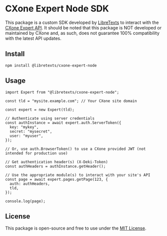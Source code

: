 # CXone Expert Node SDK
This package is a custom SDK developed by [LibreTexts](https://libretexts.org) to interact with the [CXone Expert API](https://expert-help.nice.com/Integrations_and_Extending_Content/API). It should be noted that this package is NOT developed or maintained by CXone and, as such, does not guarantee 100% compatibility with the latest API updates.

## Install

```
npm install @libretexts/cxone-expert-node
```

## Usage
```
import Expert from "@libretexts/cxone-expert-node";

const tld = "mysite.example.com"; // Your CXone site domain

const expert = new Expert(tld);

// Authenticate using server credentials
const authInstance = await expert.auth.ServerToken({
  key: "mykey",
  secret: "mysecret",
  user: "myuser",
});

// Or, use auth.BrowserToken() to use a CXone provided JWT (not intended for production use)

// Get authentication header(s) (X-Deki-Token)
const authHeaders = authInstance.getHeader();

// Use the appropriate module(s) to interact with your site's API
const page = await expert.pages.getPage(123, {
  auth: authHeaders,
  tld,
});

console.log(page);
```

## License
This package is open-source and free to use under the [MIT License](http://opensource.org/licenses/MIT).